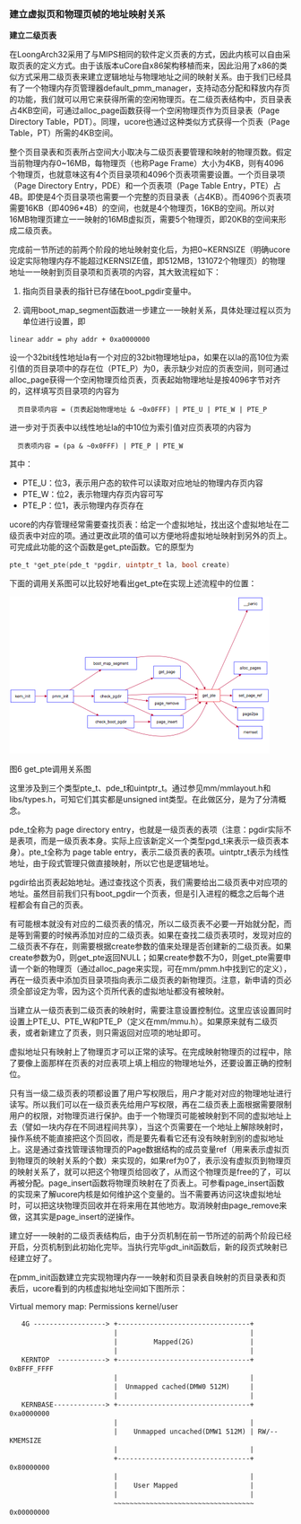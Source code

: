 
### 建立虚拟页和物理页帧的地址映射关系

**建立二级页表**

在LoongArch32采用了与MIPS相同的软件定义页表的方式，因此内核可以自由采取页表的定义方式。由于该版本uCore自x86架构移植而来，因此沿用了x86的类似方式采用二级页表来建立逻辑地址与物理地址之间的映射关系。由于我们已经具有了一个物理内存页管理器default\_pmm\_manager，支持动态分配和释放内存页的功能，我们就可以用它来获得所需的空闲物理页。在二级页表结构中，页目录表占4KB空间，可通过alloc\_page函数获得一个空闲物理页作为页目录表（Page Directory Table，PDT）。同理，ucore也通过这种类似方式获得一个页表（Page Table，PT）所需的4KB空间。

整个页目录表和页表所占空间大小取决与二级页表要管理和映射的物理页数。假定当前物理内存0~16MB，每物理页（也称Page Frame）大小为4KB，则有4096个物理页，也就意味这有4个页目录项和4096个页表项需要设置。一个页目录项（Page Directory Entry，PDE）和一个页表项（Page Table Entry，PTE）占4B。即使是4个页目录项也需要一个完整的页目录表（占4KB）。而4096个页表项需要16KB（即4096*4B）的空间，也就是4个物理页，16KB的空间。所以对16MB物理页建立一一映射的16MB虚拟页，需要5个物理页，即20KB的空间来形成二级页表。

完成前一节所述的前两个阶段的地址映射变化后，为把0\~KERNSIZE（明确ucore设定实际物理内存不能超过KERNSIZE值，即512MB，131072个物理页）的物理地址一一映射到页目录项和页表项的内容，其大致流程如下：

1. 指向页目录表的指针已存储在boot_pgdir变量中。

3. 调用boot\_map\_segment函数进一步建立一一映射关系，具体处理过程以页为单位进行设置，即

```
linear addr = phy addr + 0xa0000000
```
设一个32bit线性地址la有一个对应的32bit物理地址pa，如果在以la的高10位为索引值的页目录项中的存在位（PTE\_P）为0，表示缺少对应的页表空间，则可通过alloc\_page获得一个空闲物理页给页表，页表起始物理地址是按4096字节对齐的，这样填写页目录项的内容为
```
  页目录项内容 = (页表起始物理地址 & ~0x0FFF) | PTE_U | PTE_W | PTE_P
```
进一步对于页表中以线性地址la的中10位为索引值对应页表项的内容为
```
  页表项内容 = (pa & ~0x0FFF) | PTE_P | PTE_W
```
其中：

* PTE\_U：位3，表示用户态的软件可以读取对应地址的物理内存页内容
* PTE\_W：位2，表示物理内存页内容可写
* PTE\_P：位1，表示物理内存页存在

ucore的内存管理经常需要查找页表：给定一个虚拟地址，找出这个虚拟地址在二级页表中对应的项。通过更改此项的值可以方便地将虚拟地址映射到另外的页上。可完成此功能的这个函数是get\_pte函数。它的原型为
```c
pte_t *get_pte(pde_t *pgdir, uintptr_t la, bool create)
```
下面的调用关系图可以比较好地看出get\_pte在实现上述流程中的位置：

![](../lab2_figs/image007.png)

图6 get\_pte调用关系图

这里涉及到三个类型pte\_t、pde\_t和uintptr\_t。通过参见mm/mmlayout.h和libs/types.h，可知它们其实都是unsigned int类型。在此做区分，是为了分清概念。

pde\_t全称为 page directory entry，也就是一级页表的表项（注意：pgdir实际不是表项，而是一级页表本身。实际上应该新定义一个类型pgd\_t来表示一级页表本身）。pte\_t全称为 page table entry，表示二级页表的表项。uintptr\_t表示为线性地址，由于段式管理只做直接映射，所以它也是逻辑地址。

pgdir给出页表起始地址。通过查找这个页表，我们需要给出二级页表中对应项的地址。虽然目前我们只有boot\_pgdir一个页表，但是引入进程的概念之后每个进程都会有自己的页表。

有可能根本就没有对应的二级页表的情况，所以二级页表不必要一开始就分配，而是等到需要的时候再添加对应的二级页表。如果在查找二级页表项时，发现对应的二级页表不存在，则需要根据create参数的值来处理是否创建新的二级页表。如果create参数为0，则get\_pte返回NULL；如果create参数不为0，则get\_pte需要申请一个新的物理页（通过alloc\_page来实现，可在mm/pmm.h中找到它的定义），再在一级页表中添加页目录项指向表示二级页表的新物理页。注意，新申请的页必须全部设定为零，因为这个页所代表的虚拟地址都没有被映射。

当建立从一级页表到二级页表的映射时，需要注意设置控制位。这里应该设置同时设置上PTE\_U、PTE\_W和PTE\_P（定义在mm/mmu.h）。如果原来就有二级页表，或者新建立了页表，则只需返回对应项的地址即可。

虚拟地址只有映射上了物理页才可以正常的读写。在完成映射物理页的过程中，除了要像上面那样在页表的对应表项上填上相应的物理地址外，还要设置正确的控制位。

只有当一级二级页表的项都设置了用户写权限后，用户才能对对应的物理地址进行读写。所以我们可以在一级页表先给用户写权限，再在二级页表上面根据需要限制用户的权限，对物理页进行保护。由于一个物理页可能被映射到不同的虚拟地址上去（譬如一块内存在不同进程间共享），当这个页需要在一个地址上解除映射时，操作系统不能直接把这个页回收，而是要先看看它还有没有映射到别的虚拟地址上。这是通过查找管理该物理页的Page数据结构的成员变量ref（用来表示虚拟页到物理页的映射关系的个数）来实现的，如果ref为0了，表示没有虚拟页到物理页的映射关系了，就可以把这个物理页给回收了，从而这个物理页是free的了，可以再被分配。page\_insert函数将物理页映射在了页表上。可参看page\_insert函数的实现来了解ucore内核是如何维护这个变量的。当不需要再访问这块虚拟地址时，可以把这块物理页回收并在将来用在其他地方。取消映射由page\_remove来做，这其实是page\_insert的逆操作。

建立好一一映射的二级页表结构后，由于分页机制在前一节所述的前两个阶段已经开启，分页机制到此初始化完毕。当执行完毕gdt\_init函数后，新的段页式映射已经建立好了。

在pmm\_init函数建立完实现物理内存一一映射和页目录表自映射的页目录表和页表后，ucore看到的内核虚拟地址空间如下图所示：


  Virtual memory map:                                          Permissions
                                                                              kernel/user

       4G ------------------> +---------------------------------+
                              |                                 |
                              |         Mapped(2G)              |
                              |                                 |
       KERNTOP  ------------> +---------------------------------+ 0xBFFF_FFFF
                              |                                 | 
                              |  Unmapped cached(DMW0 512M)     |
                              |                                 | 
       KERNBASE-------------> +---------------------------------+ 0xa0000000
                              |                                 |
                              |    Unmapped uncached(DMW1 512M) | RW/-- KMEMSIZE
                              |                                 |
                              +---------------------------------+ 0x80000000
                              |                                 |
                              |    User Mapped                  |
                              |                                 |
                              ~~~~~~~~~~~~~~~~~~~~~~~~~~~~~~~~~~~ 0x00000000

  

  
